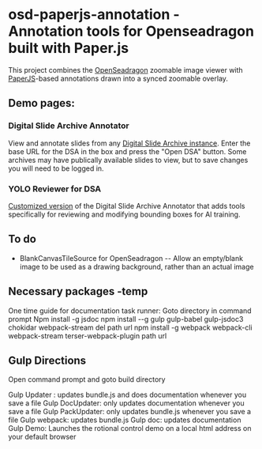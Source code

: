 # osd-paperjs-annotation - Annotation tools for Openseadragon built with Paper.js

This project combines the [OpenSeadragon](https://openseadragon.github.io/) zoomable image viewer with [PaperJS](http://paperjs.org/)-based annotations drawn into a synced zoomable overlay.

## Demo pages:

### Digital Slide Archive Annotator
View and annotate slides from any [Digital Slide Archive instance](https://pearcetm.github.io/osd-paperjs-annotation/demo/dsa/app.html). Enter the base URL for the DSA in the box and press the "Open DSA" button. Some archives may have publically available slides to view, but to save changes you will need to be logged in.

### YOLO Reviewer for DSA
[Customized version](https://pearcetm.github.io/osd-paperjs-annotation/demo/yoloreviewer/app.html) of the Digital Slide Archive Annotator that adds tools specifically for reviewing and modifying bounding boxes for AI training. 

## To do

- BlankCanvasTileSource for OpenSeadragon
-- Allow an empty/blank image to be used as a drawing background, rather than an actual image

## Necessary packages -temp
One time guide for documentation task runner:
Goto directory in command prompt
Npm install -g jsdoc
npm install --g gulp gulp-babel gulp-jsdoc3 chokidar webpack-stream del path url
npm install -g webpack webpack-cli webpack-stream terser-webpack-plugin path url

## Gulp Directions
Open command prompt and goto build directory

Gulp Updater : updates bundle.js and does documentation whenever you save a file
Gulp DocUpdater: only updates documentation whenever you save a file 
Gulp PackUpdater: only updates bundle.js whenever you save a file
Gulp webpack: updates bundle.js
Gulp doc: updates documentation
Gulp Demo: Launches the rotional control demo on a local html address on your default browser

